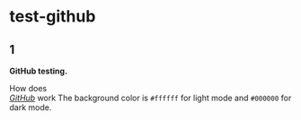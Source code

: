 # test-github
  
## 1

**GitHub testing.**

How does
<br> _[GitHub](https://github.com/)_ work
The background color is `#ffffff` for light mode and `#000000` for dark mode.
